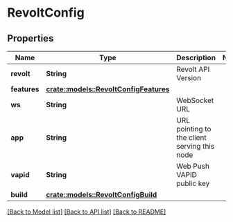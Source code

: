 # RevoltConfig

## Properties

Name | Type | Description | Notes
------------ | ------------- | ------------- | -------------
**revolt** | **String** | Revolt API Version | 
**features** | [**crate::models::RevoltConfigFeatures**](RevoltConfig_features.md) |  | 
**ws** | **String** | WebSocket URL | 
**app** | **String** | URL pointing to the client serving this node | 
**vapid** | **String** | Web Push VAPID public key | 
**build** | [**crate::models::RevoltConfigBuild**](RevoltConfig_build.md) |  | 

[[Back to Model list]](../README.md#documentation-for-models) [[Back to API list]](../README.md#documentation-for-api-endpoints) [[Back to README]](../README.md)



